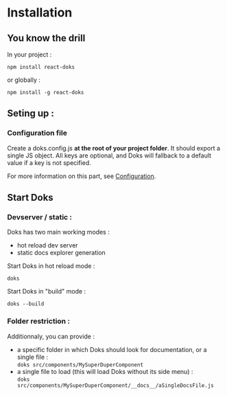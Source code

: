 # Installation

## You know the drill

In your project :

`npm install react-doks`

or globally :

`npm install -g react-doks`

## Seting up :

### Configuration file

Create a doks.config.js **at the root of your project folder**. It should export a single JS object. All keys are optional, and Doks will fallback to a default value if a key is not specified.

For more information on this part, see [Configuration](#3.Configuration). 

## Start Doks

### Devserver / static :

Doks has two main working modes :
- hot reload dev server
- static docs explorer generation

Start Doks in hot reload mode : 

`doks`

Start Doks in "build" mode :
 
`doks --build`

### Folder restriction :

Additionnaly, you can provide :
 
- a specific folder in which Doks should look for documentation, or a single file :  
`doks src/components/MySuperDuperComponent`
- a single file to load (this will load Doks without its side menu) :  
`doks src/components/MySuperDuperComponent/__docs__/aSingleDocsFile.js`
